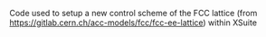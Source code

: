Code used to setup a new control scheme of the FCC lattice (from https://gitlab.cern.ch/acc-models/fcc/fcc-ee-lattice) within XSuite

